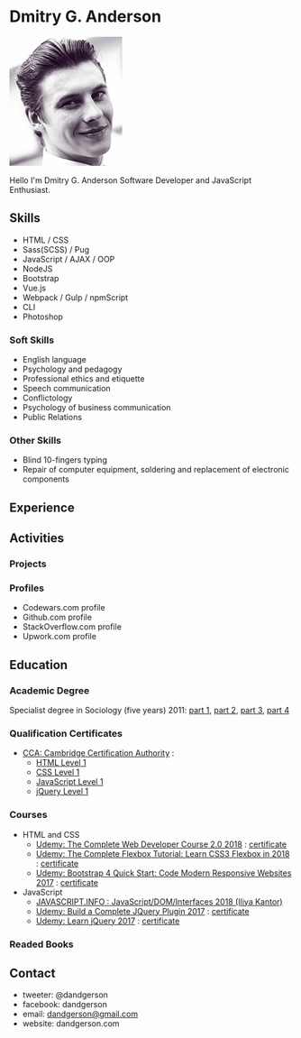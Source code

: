 # Dmitry G. Anderson

[![small portrait](./img/small_portrait.jpg)](./img/portrait.jpg)

Hello I'm Dmitry G. Anderson Software Developer and JavaScript Enthusiast.

## Skills

* HTML / CSS
* Sass(SCSS) / Pug
* JavaScript / AJAX / OOP
* NodeJS
* Bootstrap
* Vue.js
* Webpack / Gulp / npmScript
* CLI
* Photoshop

### Soft Skills

* English language
* Psychology and pedagogy
* Professional ethics and etiquette
* Speech communication
* Conflictology
* Psychology of business communication
* Public Relations

### Other Skills

* Blind 10-fingers typing
* Repair of computer equipment, soldering and replacement of electronic components

## Experience

## Activities

### Projects

### Profiles

* Codewars.com profile
* Github.com profile
* StackOverflow.com profile
* Upwork.com profile

## Education

### Academic Degree

Specialist degree in Sociology (five years) 2011: [part 1](./academic_degree/1.jpg), [part 2](./academic_degree/2.jpg), [part 3](./academic_degree/3.jpg), [part 4](./academic_degree/4.jpg)

### Qualification Certificates

* [CCA: Cambridge Certification Authority](https://www.the-cca.org) :
  * [HTML Level 1](./certificates_qualification/CCA-Certificate-HTML_Level_1.pdf)
  * [CSS Level 1](./certificates_qualification/CCA-Certificate-CSS_Level_1.pdf)
  * [JavaScript Level 1](./certificates_qualification/CCA-Certificate-Javascript_Level_1.pdf)
  * [jQuery Level 1](./certificates_qualification/CCA-Certificate-jQuery_Level_1.pdf)

### Courses

* HTML and CSS
  * [Udemy: The Complete Web Developer Course 2.0 2018](https://www.udemy.com/the-complete-web-developer-course-2/) : [certificate]()
  * [Udemy: The Complete Flexbox Tutorial: Learn CSS3 Flexbox in 2018](https://www.udemy.com/flexbox-tutorial/) : [certificate](./certificates_courses/complete_flexbox_tutorial.pdf)
  * [Udemy: Bootstrap 4 Quick Start: Code Modern Responsive Websites 2017](https://www.udemy.com/bootstrap-4/) : [certificate](./certificates_courses/bootstrap4_quick_start.pdf)
* JavaScript
  * [JAVASCRIPT.INFO : JavaScript/DOM/Interfaces 2018 (Iliya Kantor)](http://javascript.info/courses/js)
  * [Udemy: Build a Complete JQuery Plugin 2017](https://www.udemy.com/build-a-complete-jquery-plugin-image-pop-up-dialog/) : [certificate](./certificates_courses/build_jquery_plugin.pdf)
  * [Udemy: Learn jQuery 2017](https://www.udemy.com/draft/591586/) : [certificate](./certificates_courses/learn_jquery.pdf)


### Readed Books

## Contact

* tweeter: @dandgerson
* facebook: dandgerson
* email: dandgerson@gmail.com
* website: dandgerson.com